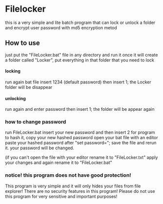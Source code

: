 # Filelocker
this is a very simple and lite batch program that can lock or unlock a folder and encrypt user password with md5 encryption metod

## How to use
just put the "FileLocker.bat" file in any directory and run it once it will create a folder called "Locker",
put everything in that folder that you need to lock

#### locking
run again bat file insert 1234 (default password) then insert 1; the Locker folder will be disappear

#### unlocking
run again and enter password then insert 1; the folder will be appear again

### how to change password
run FileLocker.bat insert your new password and then insert 2 for program to hash it, copy your new hashed password
open your bat file with an editor paste your hashed password after "set password="; save the file and rerun it. your password will be changed.

(if you can't open the file with your editor rename it to "FileLocker.txt" apply your changes and again rename it to "FileLocker.bat"

### notice! this program does not have good protection!
This program is very simple and it will only hides your files from file explorer!
There are no security features in this program!
Please do not use this program for very sensitive and important purposes!
